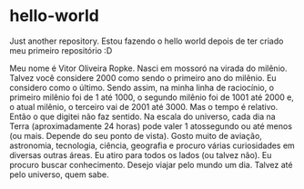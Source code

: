# hello-world
Just another repository. Estou fazendo o hello world depois de ter criado meu primeiro repositório :D

  Meu nome é Vitor Oliveira Ropke. Nasci em mossoró na virada do milênio. Talvez você considere 2000 como sendo o primeiro ano do milênio. Eu considero como o último. Sendo assim, na minha linha de raciocínio, o primeiro milênio foi de 1 até 1000, o segundo milênio foi de 1001 até 2000 e, o atual milênio, o terceiro vai de 2001 até 3000.
  Mas o tempo é relativo. Então o que digitei não faz sentido. Na escala do universo, cada dia na Terra (aproximadamente 24 horas) pode valer 1 atossegundo ou até menos (ou mais. Depende do seu ponto de vista).
  Gosto muito de aviação, astronomia, tecnologia, ciência, geografia e procuro várias curiosidades em diversas outras áreas. Eu atiro para todos os lados (ou talvez não). Eu procuro buscar conhecimento.
  Desejo viajar pelo mundo um dia. Talvez até pelo universo, quem sabe.
